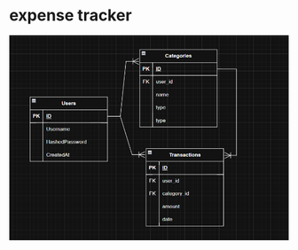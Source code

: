 # expense tracker

![database design](https://github.com/yuraiqo/expense-tracker/blob/main/misc/database_design.png?raw=true)
